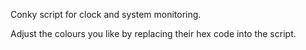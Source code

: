 Conky script for clock and system monitoring. 

Adjust the colours you like by replacing their hex code into the script.
